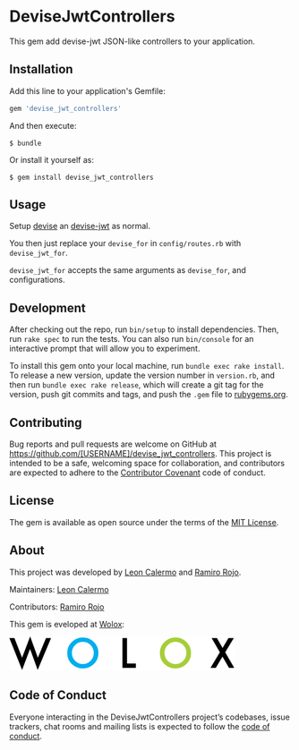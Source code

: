 # DeviseJwtControllers

This gem add devise-jwt JSON-like controllers to your application.

## Installation

Add this line to your application's Gemfile:

```ruby
gem 'devise_jwt_controllers'
```

And then execute:

    $ bundle

Or install it yourself as:

    $ gem install devise_jwt_controllers

## Usage

Setup [devise](https://github.com/plataformatec/devise) an [devise-jwt](https://github.com/waiting-for-dev/devise-jwt) as normal.

You then just replace your `devise_for` in `config/routes.rb` with `devise_jwt_for`.

`devise_jwt_for` accepts the same arguments as `devise_for`, and configurations.

## Development

After checking out the repo, run `bin/setup` to install dependencies. Then, run `rake spec` to run the tests. You can also run `bin/console` for an interactive prompt that will allow you to experiment.

To install this gem onto your local machine, run `bundle exec rake install`. To release a new version, update the version number in `version.rb`, and then run `bundle exec rake release`, which will create a git tag for the version, push git commits and tags, and push the `.gem` file to [rubygems.org](https://rubygems.org).

## Contributing

Bug reports and pull requests are welcome on GitHub at https://github.com/[USERNAME]/devise_jwt_controllers. This project is intended to be a safe, welcoming space for collaboration, and contributors are expected to adhere to the [Contributor Covenant](http://contributor-covenant.org) code of conduct.

## License

The gem is available as open source under the terms of the [MIT License](https://opensource.org/licenses/MIT).

## About
This project was developed by [Leon Calermo](leoncalermo) and [Ramiro Rojo](https://github.com/leoncalermo).

Maintainers: [Leon Calermo](https://github.com/leoncalermo)

Contributors: [Ramiro Rojo](https://github.com/holywyvern)

This gem is eveloped at [Wolox]((http://www.wolox.com.ar)):

[![Wolox](https://raw.githubusercontent.com/Wolox/press-kit/master/logos/logo_banner.png)]((http://www.wolox.com.ar))

## Code of Conduct

Everyone interacting in the DeviseJwtControllers project’s codebases, issue trackers, chat rooms and mailing lists is expected to follow the [code of conduct](https://github.com/[USERNAME]/devise_jwt_controllers/blob/master/CODE_OF_CONDUCT.md).
